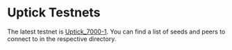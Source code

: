 # Uptick Testnets

The latest testnet is [Uptick_7000-1](./uptick_7000-1). You can find a list of seeds and peers to connect to in the respective directory.